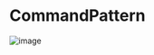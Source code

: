 # CommandPattern

![image](https://github.com/916904395@qq.com/CommandPattern/master/images/text.JPG)

